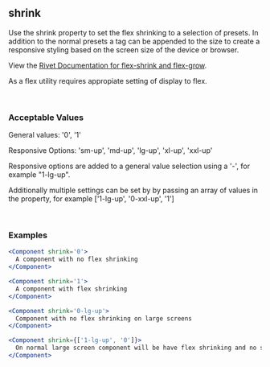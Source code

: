 ## shrink

Use the shrink property to set the flex shrinking to a selection of presets. In addition to the normal presets a tag can be appended to the size to create a responsive styling based on the screen size of the device or browser.

View the [Rivet Documentation for flex-shrink and flex-grow](https://rivet.iu.edu/utilities/flex/#flex-shrink-and-flex-grow).

As a flex utility requires appropiate setting of display to flex.

<br/>

### Acceptable Values

General values: '0', '1'

Responsive Options: 'sm-up', 'md-up', 'lg-up', 'xl-up', 'xxl-up'

Responsive options are added to a general value selection using a '-', for example "1-lg-up".

Additionally multiple settings can be set by by passing an array of values in the property, for example ['1-lg-up', '0-xxl-up', '1']

<br/>

### Examples

```jsx
<Component shrink='0'>
  A component with no flex shrinking
</Component>

<Component shrink='1'>
  A component with flex shrinking
</Component>

<Component shrink='0-lg-up'>
  Component with no flex shrinking on large screens
</Component>

<Component shrink={['1-lg-up', '0']}>
  On normal large screen component will be have flex shrinking and no shrinking on smaller screens.
</Component>
```
